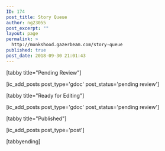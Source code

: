 ```yaml
---
ID: 174
post_title: Story Queue
author: ng23055
post_excerpt: ""
layout: page
permalink: >
  http://monkshood.gazerbeam.com/story-queue
published: true
post_date: 2018-09-30 21:01:43
---
```

[tabby title="Pending Review"]

[ic_add_posts post_type='gdoc' post_status='pending review']

[tabby title="Ready for Editing"]

[ic_add_posts post_type='gdoc' post_status='pending review']

[tabby title="Published"]

[ic_add_posts post_type='post']

[tabbyending]